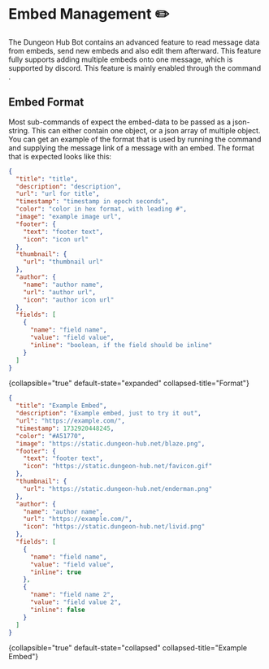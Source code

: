 # Embed Management ✏️

The Dungeon Hub Bot contains an advanced feature to read message data from embeds, send new embeds and also edit them
afterward.
This feature fully supports adding multiple embeds onto one message, which is supported by discord.
This feature is mainly enabled through the command [](embed.topic).

## Embed Format

Most sub-commands of [](embed.topic) expect the embed-data to be passed as a json-string.
This can either contain one object, or a json array of multiple object.
You can get an example of the format that is used by running the command [](embed-get.topic) and supplying the message
link of a message with an embed.
The format that is expected looks like this:

```json
{
  "title": "title",
  "description": "description",
  "url": "url for title",
  "timestamp": "timestamp in epoch seconds",
  "color": "color in hex format, with leading #",
  "image": "example image url",
  "footer": {
    "text": "footer text",
    "icon": "icon url"
  },
  "thumbnail": {
    "url": "thumbnail url"
  },
  "author": {
    "name": "author name",
    "url": "author url",
    "icon": "author icon url"
  },
  "fields": [
    {
      "name": "field name",
      "value": "field value",
      "inline": "boolean, if the field should be inline"
    }
  ]
}
```
{collapsible="true" default-state="expanded" collapsed-title="Format"}

```json
{
  "title": "Example Embed",
  "description": "Example embed, just to try it out",
  "url": "https://example.com/",
  "timestamp": 1732920448245,
  "color": "#A51770",
  "image": "https://static.dungeon-hub.net/blaze.png",
  "footer": {
    "text": "footer text",
    "icon": "https://static.dungeon-hub.net/favicon.gif"
  },
  "thumbnail": {
    "url": "https://static.dungeon-hub.net/enderman.png"
  },
  "author": {
    "name": "author name",
    "url": "https://example.com/",
    "icon": "https://static.dungeon-hub.net/livid.png"
  },
  "fields": [
    {
      "name": "field name",
      "value": "field value",
      "inline": true
    },
    {
      "name": "field name 2",
      "value": "field value 2",
      "inline": false
    }
  ]
}
``` 
{collapsible="true" default-state="collapsed" collapsed-title="Example Embed"}
